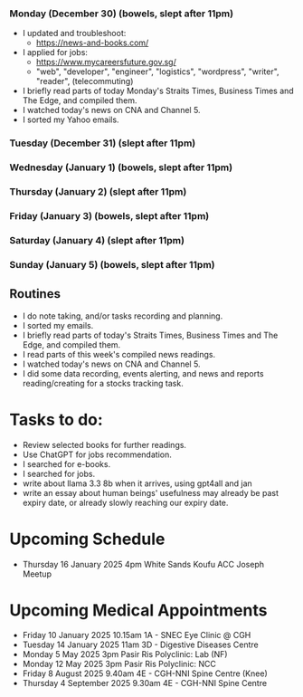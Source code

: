### Monday (December 30) (bowels, slept after 11pm)
- I updated and troubleshoot:
    - https://news-and-books.com/
- I applied for jobs:
    - https://www.mycareersfuture.gov.sg/
    - "web", "developer", "engineer", "logistics", "wordpress", "writer", "reader", (telecommuting)
- I briefly read parts of today Monday's Straits Times, Business Times and The Edge, and compiled them.
- I watched today's news on CNA and Channel 5.
- I sorted my Yahoo emails.

### Tuesday (December 31) (slept after 11pm)


### Wednesday (January 1) (bowels, slept after 11pm)


### Thursday (January 2) (slept after 11pm)


### Friday (January 3) (bowels, slept after 11pm)


### Saturday (January 4) (slept after 11pm)


### Sunday (January 5) (bowels, slept after 11pm)




## Routines
- I do note taking, and/or tasks recording and planning.
- I sorted my emails.
- I briefly read parts of today's Straits Times, Business Times and The Edge, and compiled them.
- I read parts of this week's compiled news readings.
- I watched today's news on CNA and Channel 5.
- I did some data recording, events alerting, and news and reports reading/creating for a stocks tracking task.

# Tasks to do:
- Review selected books for further readings.
- Use ChatGPT for jobs recommendation.
- I searched for e-books.
- I searched for jobs.
- write about llama 3.3 8b when it arrives, using gpt4all and jan
- write an essay about human beings' usefulness may already be past expiry date, or already slowly reaching our expiry date.

# Upcoming Schedule
- Thursday 16 January 2025 4pm White Sands Koufu ACC Joseph Meetup

# Upcoming Medical Appointments
- Friday 10 January 2025 10.15am 1A - SNEC Eye Clinic @ CGH
- Tuesday 14 January 2025 11am 3D - Digestive Diseases Centre
- Monday 5 May 2025 3pm Pasir Ris Polyclinic: Lab (NF)
- Monday 12 May 2025 3pm Pasir Ris Polyclinic: NCC
- Friday 8 August 2025 9.40am 4E - CGH-NNI Spine Centre (Knee)
- Thursday 4 September 2025 9.30am 4E - CGH-NNI Spine Centre
